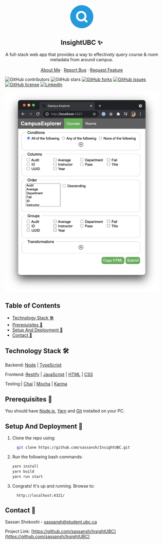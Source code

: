<!-- PROJECT LOGO -->
<br />
<p align="center">
 <a href="https://github.com/sassansh/InsightUBC">
    <img src="/images/logo.png" alt="Logo" width="80" height="80">
  </a>
  <h2 align="center">InsightUBC ✨</h2>

  <p align="center">
    A full-stack web app that provides a way to effectively query course & room metadata from around campus.
    <br />
    <br />
    <a href="https://sassanshokoohi.ca">About Me</a>
    ·
    <a href="https://github.com/sassansh/InsightUBC/issues">Report Bug</a>
    ·
    <a href="https://github.com/sassansh/InsightUBC/issues">Request Feature</a>
  </p>
</p>

![GitHub contributors](https://img.shields.io/github/contributors/sassansh/InsightUBC?color=ffcc66&style=for-the-badge)
![GitHub stars](https://img.shields.io/github/stars/sassansh/InsightUBC?color=ffcc66&style=for-the-badge)
[![GitHub forks](https://img.shields.io/github/forks/sassansh/InsightUBC?style=for-the-badge)](https://github.com/sassansh/InsightUBC/network)
[![GitHub issues](https://img.shields.io/github/issues/sassansh/InsightUBC?color=ffcc66&style=for-the-badge)](https://github.com/sassansh/InsightUBC/issues)
[![GitHub license](https://img.shields.io/github/license/sassansh/InsightUBC?style=for-the-badge)](https://github.com/sassansh/InsightUBC/blob/master/LICENSE)
[![LinkedIn][linkedin-shield]][linkedin-url]

[![Site preview](/images/screenshot.png)](https://sassanshokoohi.ca/)

## Table of Contents

- [Technology Stack 🛠️](#technology-stack-)
- [Prerequisites 🍪](#prerequisites-)
- [Setup And Deployment 🔧](#setup-and-deployment-)
- [Contact 📧](#contact-)

## Technology Stack 🛠️

Backend: [Node](https://nodejs.org/en/)
| [TypeScript](https://www.typescriptlang.org/)

Frontend: [Restify](http://restify.com/)
| [JavaScript](https://www.javascript.com/)
| [HTML](https://html.spec.whatwg.org/)
| [CSS](hhttps://www.w3.org/Style/CSS/Overview.en.html)

Testing:| [Chai](https://www.chaijs.com/)
| [Mocha](https://mochajs.org/)
| [Karma](https://karma-runner.github.io/6.3/index.html)

## Prerequisites 🍪

You should have [Node.js](https://nodejs.org/en/), [Yarn](https://classic.yarnpkg.com/en/docs/install/#mac-stable) and [Git](https://git-scm.com/) installed on your PC.

## Setup And Deployment 🔧

1. Clone the repo using:

   ```bash
     git clone https://github.com/sassansh/InsightUBC.git
   ```

2. Run the following bash commands:

   ```bash
   yarn install
   yarn build
   yarn run start
   ```

3. Congrats! It's up and running. Browse to:

   ```https
     http://localhost:4321/
   ```

## Contact 📧

Sassan Shokoohi - sassansh@student.ubc.ca

Project Link: [https://github.com/sassansh/InsightUBC](https://github.com/sassansh/InsightUBC)

[linkedin-shield]: https://img.shields.io/badge/-LinkedIn-black.svg?style=for-the-badge&logo=linkedin&colorB=555
[linkedin-url]: https://www.linkedin.com/in/sassanshokoohi/
